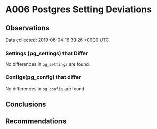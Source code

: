 # A006 Postgres Setting Deviations #

## Observations ##
Data collected: 2019-06-04 16:30:26 +0000 UTC  

### Settings (pg_settings) that Differ ###

No differences in `pg_settings` are found.

### Configs(pg_config) that differ ###

No differences in `pg_config` are found.



## Conclusions ##


## Recommendations ##

